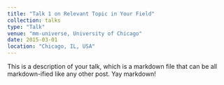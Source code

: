 ```yaml
---
title: "Talk 1 on Relevant Topic in Your Field"
collection: talks
type: "Talk"
venue: "mm-universe, University of Chicago"
date: 2015-03-01
location: "Chicago, IL, USA"
---
```


This is a description of your talk, which is a markdown file that can be all markdown-ified like any other post. Yay markdown!